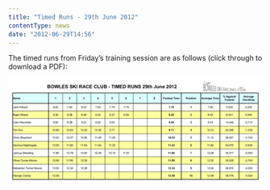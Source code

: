 ```yaml
---
title: "Timed Runs - 29th June 2012"
contentType: news
date: "2012-06-29T14:56"
---
```


The timed runs from Friday’s training session are as follows (click through to download a PDF):

![](Bowles-Timed-Runs-29-06-2012.jpg)